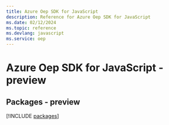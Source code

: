 ```yaml
---
title: Azure Oep SDK for JavaScript
description: Reference for Azure Oep SDK for JavaScript
ms.date: 02/12/2024
ms.topic: reference
ms.devlang: javascript
ms.service: oep
---
```

# Azure Oep SDK for JavaScript - preview
## Packages - preview
[!INCLUDE [packages](oep-index.md)]